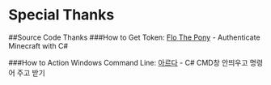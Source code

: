 Special Thanks
=====================

##Source Code Thanks
###How to Get Token:
[Flo The Pony](http://stackoverflow.com/questions/34367810/authenticate-minecraft-with-c-sharp) - Authenticate Minecraft with C#

###How to Action Windows Command Line:
[아르다](http://redreans.tistory.com/58) - C# CMD창 안띄우고 명령어 주고 받기